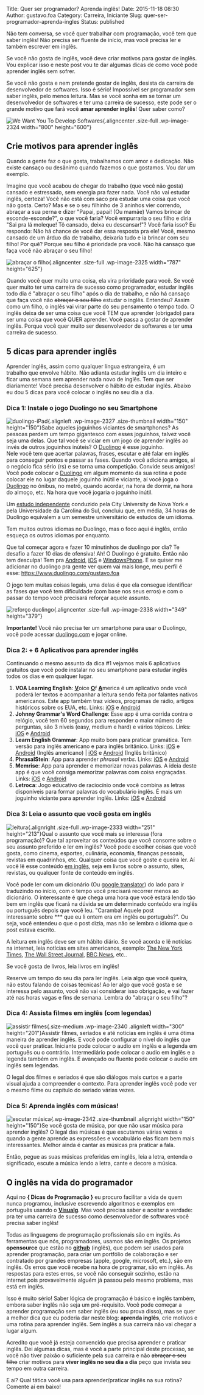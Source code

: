 Title: Quer ser programador? Aprenda inglês!
Date: 2015-11-18 08:30
Author: gustavo.foa
Category: Carreira, Iniciante
Slug: quer-ser-programador-aprenda-ingles
Status: published

Não tem conversa, se você quer trabalhar com programação, você tem que
saber inglês! Não precisa ser fluente de início, mas você precisa ler e
também escrever em inglês.

Se você não gosta de inglês, você deve criar motivos para gostar de
inglês. Vou explicar isso e neste post vou te dar algumas dicas de como
você pode aprender inglês sem sofrer.

Se você não gosta e nem pretende gostar de inglês, desista da carreira
de desenvolvedor de softwares. Isso é sério! Impossível ser programador
sem saber inglês, pelo menos leitura. Mas se você sonha em se tornar um
desenvolvedor de softwares e ter uma carreira de sucesso, este pode ser
o grande motivo que fará você **amar aprender inglês**! Quer saber como?

![We Want You To Develop
Softwares](http://www.dicasdeprogramacao.com.br/wp-content/uploads/WeWantYouToProgram.png){.aligncenter
.size-full .wp-image-2324 width="800" height="600"}

Crie motivos para aprender inglês
---------------------------------

Quando a gente faz o que gosta, trabalhamos com amor e dedicação. Não
existe cansaço ou desânimo quando fazemos o que gostamos. Vou dar um
exemplo.

Imagine que você acabou de chegar do trabalho (que você não gosta)
cansado e estressado, sem energia pra fazer nada. Você não vai estudar
inglês, certeza! Você não está com saco pra estudar uma coisa que você
não gosta. Certo? Mas e se o seu filhinho de 3 aninhos vier correndo,
abraçar a sua perna e dizer "Papai, papai! (Ou mamãe) Vamos brincar de
esconde-esconde?", o que você faria? Você empurraria o seu filho e diria
"Sai pra lá moleque! Tô cansado, deixa eu descansar!"? Você faria isso?
Eu respondo: Não há chance de você dar essa resposta pra ele! Você,
mesmo cansado de um árduo dia de trabalho, deixaria tudo e ia brincar
com seu filho! Por quê? Porque seu filho é prioridade pra você. Não há
cansaço que faça você não abraçar o seu filho!

![abraçar o
filho](http://www.dicasdeprogramacao.com.br/wp-content/uploads/abraçar-o-filho.jpg){.aligncenter
.size-full .wp-image-2325 width="787" height="625"}

Quando você quer muito uma coisa, ela vira prioridade para você. Se você
quer muito ter uma carreira de sucesso como programador, estudar inglês
todo dia é "abraçar o seu filho" após o dia de trabalho, e não há
cansaço que faça você não ~~abraçar o seu filho~~ estudar o inglês.
Entendeu? Assim como um filho, o inglês vai virar parte do seu
pensamento o tempo todo. O inglês deixa de ser uma coisa que você
TEM que aprender (obrigado) para ser uma coisa que você QUER aprender.
Você passa a gostar de aprender inglês. Porque você quer muito ser
desenvolvedor de softwares e ter uma carreira de sucesso.

5 dicas para aprender inglês
----------------------------

Aprender inglês, assim como qualquer língua estrangeira, é um
trabalho que envolve hábito. Não adianta estudar inglês um dia inteiro e
ficar uma semana sem aprender nada novo de inglês. Tem que ser
diariamente! Você precisa desenvolver o hábito de estudar inglês. Abaixo
eu dou 5 dicas para você colocar o inglês no seu dia a dia.

### Dica 1: Instale o jogo Duolingo no seu Smartphone

![duolingo-iPad](http://www.dicasdeprogramacao.com.br/wp-content/uploads/duolingo-iPad-150x150.jpg){.alignleft
.wp-image-2327 .size-thumbnail width="150" height="150"}Sabe aqueles
joguinhos viciantes de smartphones? As pessoas perdem um tempo
gigantesco com esses joguinhos, talvez você seja uma delas. Que tal
você se viciar em um jogo de aprender inglês ao invés de outros
joguinhos inúteis? O [Duolingo](https://www.duolingo.com/) é esse
joguinho. Nele você tem que acertar palavras, frases, escutar e até
falar em inglês para conseguir pontos e passar as fases. Quando você
adiciona amigos, aí o negócio fica sério (rs) e se torna uma competição.
Convide seus amigos! Você pode colocar o
[Duolingo](https://www.duolingo.com/) em algum momento da sua rotina e
pode colocar ele no lugar daquele joguinho inútil e viciante, aí você
joga o [Duolingo](https://www.duolingo.com/) no ônibus, no metrô, quando
acordar, na hora de dormir, na hora do almoço, etc. Na hora que
você jogaria o joguinho inútil.

Um [estudo
independente](https://s3.amazonaws.com/duolingo-papers/other/vesselinov-grego.duolingo12.pdf)
conduzido pela City University de Nova York e pela Universidade da
Carolina do Sul, concluiu que, em média, 34 horas de Duolingo equivalem
a um semestre universitário de estudos de um idioma.

Tem muitos outros idiomas no Duolingo, mas o foco aqui é inglês, então
esqueça os outros idiomas por enquanto.

Que tal começar agora e fazer 10 minutinhos de duolingo por dia? Te
desafio a fazer 10 dias de ofensiva! Ah! O Duolingo é gratuito. Então
não tem desculpa! Tem pra
[Android](https://play.google.com/store/apps/details?id=com.duolingo),
[iOS](https://itunes.apple.com/br/app/duolingo-learn-spanish-french/id570060128?mt=8)
e
[WindowsPhone](https://www.microsoft.com/pt-br/store/apps/duolingo-learn-languages-for-free/9wzdncrcv5xn).
E se quiser me adicionar no duolingo pra gente ver quem vai mais longe,
meu perfil é esse: <https://www.duolingo.com/gustavo.foa>

O jogo tem muitas coisas legais, uma delas é que ela consegue
identificar as fases que você tem dificuldade (com base nos seus erros)
e com o passar do tempo você precisará reforçar aquele assunto.

![reforço
duolingo](http://www.dicasdeprogramacao.com.br/wp-content/uploads/reforço-duolingo.png){.aligncenter
.size-full .wp-image-2338 width="349" height="379"}

**Importante!** Você não precisa ter um smartphone para usar o Duolingo,
você pode acessar [duolingo.com](http://duolingo.com) e jogar online.

### Dica 2: + 6 Aplicativos para aprender inglês

Continuando o mesmo assunto da dica \#1 vejamos mais 6 aplicativos
gratuitos que você pode instalar no seu smartphone para estudar inglês
todos os dias e em qualquer lugar.

1.  **VOA Learning English**: <span
    style="text-decoration: underline;">**V**</span>oice <span
    style="text-decoration: underline;">**O**</span>f <span
    style="text-decoration: underline;">**A**</span>merica é um
    aplicativo onde você poderá ler textos e acompanhar a leitura sendo
    feita por falantes nativos americanos. Este app também traz vídeos,
    programas de rádio, artigos históricos sobre os EUA, etc.
    Links: [iOS](https://itunes.apple.com/br/app/voa-learning-english-update/id893509851) e
    [Android](https://play.google.com/store/apps/details?id=com.smartray.voa)
2.  **Johnny Grammar's Word Challenge**: Esse app é uma corrida contra o
    relógio, você tem 60 segundos para responder o maior número de
    perguntas, são 3 níveis (easy, medium e hard) e vários tópicos.
    Links:
    [iOS](https://itunes.apple.com/br/app/learn-english-johnny-grammars/id432488501?mt=8)
    e
    [Android](https://play.google.com/store/apps/details?id=com.ubl.spellmaster)
3.  **Learn English Grammar**: App muito bom para praticar gramática.
    Tem versão para inglês americano e para inglês britânico. Links:
    [iOS](https://itunes.apple.com/br/app/learnenglish-grammar-us-edition/id681083763?mt=8) e
    [Android](https://play.google.com/store/apps/details?id=bc.leg.us)
    (Inglês americano) |
    [iOS](https://itunes.apple.com/br/app/learnenglish-grammar-uk-edition/id488099900?mt=8)
    e [Android](https://play.google.com/store/apps/details?id=bc.leg)
    (Inglês britânico)
4.  **PhrasalStein**: App para aprender *phrasal verbs*. Links:
    [iOS](https://itunes.apple.com/br/app/phrasalstein/id722736985?mt=8)
    e
    [Android](https://play.google.com/store/apps/details?id=air.org.cambridge.phrasalsteinlite)
5.  **Memrise**: App para aprender e memorizar novas palavras. A ideia
    deste app é que você consiga memorizar palavras com
    coisa engraçadas. Links:
    [iOS](https://itunes.apple.com/br/app/memrise-ultimate-memorisation/id635966718?mt=8)
    e
    [Android](https://play.google.com/store/apps/details?id=com.memrise.android.memrisecompanion&hl=en)
6.  **Letroca**: Jogo educativo de raciocínio onde você combina as
    letras disponíveis para formar palavras do vocabulário inglês. É
    mais um joguinho viciante para aprender inglês. Links:
    [iOS](https://itunes.apple.com/app/id658511180?mt=8) e
    [Android](https://play.google.com/store/apps/details?id=air.com.fanatee.letroca)

### Dica 3: Leia o assunto que você gosta em inglês

![leitura](http://www.dicasdeprogramacao.com.br/wp-content/uploads/leitura.jpg){.alignright
.size-full .wp-image-2333 width="251" height="213"}Qual o assunto que
você mais se interessa (fora programação)? Que tal aproveitar os
conteúdos que você consome sobre o seu assunto preferido e ler em
inglês? Você pode escolher coisas que você gosta, como cinema, esportes,
culinária, economia, finanças pessoais, revistas em quadrinhos, etc.
Qualquer coisa que você goste e queira ler. Aí você lê esse conteúdo
<span style="text-decoration: underline;">em inglês</span>, seja em
livros sobre o assunto, sites, revistas, ou qualquer fonte de conteúdo
em inglês.

Você pode ler com um dicionário (Ou [google
translator](http://translate.google.com.br)) do lado para ir traduzindo
no início, com o tempo você precisará recorrer menos ao dicionário. O
interessante é que chega uma hora que você estará lendo tão bem em
inglês que ficará na dúvida se um determinado conteúdo era inglês ou
português depois que você leu. "Caramba! Aquele post
interessante sobre \*\*\* que eu li ontem era em inglês ou português?".
Ou seja, você entendeu o que o post dizia, mas não se lembra o
idioma que o post estava escrito.

A leitura em inglês deve ser um hábito diário. Se você acorda e lê
notícias na internet, leia notícias em sites americanos, exemplo: [The
New York Times](http://www.nytimes.com/), [The Wall Street
Journal](http://www.wsj.com/), [BBC News](http://www.bbc.com/news),
etc..

Se você gosta de livros, leia livros em inglês!

Reserve um tempo do seu dia para ler inglês. Leia algo que você queira,
não estou falando de coisas técnicas! Ao ler algo que você gosta e se
interessa pelo assunto, você não vai considerar isso obrigação, e vai
fazer até nas horas vagas e fins de semana. Lembra do "abraçar o seu
filho"?

### Dica 4: Assista filmes em inglês (com legendas)

![assistir
filmes](http://www.dicasdeprogramacao.com.br/wp-content/uploads/assistir-filmes-300x201.jpg){.size-medium
.wp-image-2340 .alignleft width="300" height="201"}Assistir filmes,
seriados e até notícias em inglês é uma ótima maneira de aprender
inglês. E você pode configurar o nível do inglês que você quer
praticar. Iniciante pode colocar o audio em inglês e a legenda em
português ou o contrário. Intermediário pode colocar o audio em inglês e
a legenda também em inglês. E avançado ou fluente pode colocar o audio
em inglês sem legendas.

O legal dos filmes e seriados é que são diálogos mais curtos e a parte
visual ajuda a compreender o contexto. Para aprender inglês você pode
ver o mesmo filme ou capítulo do seriado várias vezes.

### Dica 5: Aprenda inglês com músicas!

![escutar
música](http://www.dicasdeprogramacao.com.br/wp-content/uploads/escutar-música-150x150.jpg){.wp-image-2342
.size-thumbnail .alignright width="150" height="150"}Se você
gosta de música, por que não usar música para aprender inglês? O legal
das músicas é que escutamos várias vezes e quando a gente aprende as
expressões e vocabulário elas ficam bem mais interessantes. Melhor ainda
é cantar as músicas pra praticar a fala.

Então, pegue as suas músicas preferidas em inglês, leia a letra,
entenda o significado, escute a música lendo a letra, cante e decore a
música.

O inglês na vida do programador
-------------------------------

Aqui no **{ Dicas de Programação }** eu procuro facilitar a vida de quem
nunca programou, inclusive escrevendo algoritmos e exemplos em português
usando o
**[Visualg](http://www.dicasdeprogramacao.com.br/linguagem-de-programacao-para-iniciantes/)**.
Mas você precisa saber e aceitar a verdade: pra ter uma carreira de
sucesso como desenvolvedor de softwares você precisa saber inglês!

Todas as linguagens de programação profissionais são em inglês. As
ferramentas que nós, programadores, usamos são em inglês. Os projetos
**opensource** que estão no **[github](http://github.com)** (inglês),
que podem ser usados para aprender programação, para criar um portfólio
de colaboração e ser contratado por grandes empresas (apple, google,
microsoft, etc.), são em inglês. Os erros que você recebe na hora de
programar, são em inglês. As respostas para estes erros, se você não
conseguir sozinho, estão na internet pois provavelmente alguém já passou
pelo mesmo problema, mas está em inglês.

Isso é muito sério! Saber lógica de programação é básico e inglês
também, embora saber inglês não seja um pré-requisito. Você pode começar
a aprender programação sem saber inglês (eu sou prova disso), mas se
quer a melhor dica que eu poderia dar neste blog: **aprenda inglês**,
crie motivos e uma rotina para aprender inglês. Sem inglês a sua
carreira não vai chegar a lugar algum.

Acredito que você já esteja convencido que precisa aprender e praticar
inglês. Dei algumas dicas, mas é você a parte principal deste processo,
se você não tiver paixão o suficiente pela sua carreira e não ~~abraçar
o seu filho~~ criar motivos para **viver inglês no seu dia a dia** peço
que invista seu tempo em outra carreira.

E aí? Qual tática você usa para aprender/praticar inglês na sua rotina?
Comente aí em baixo!
